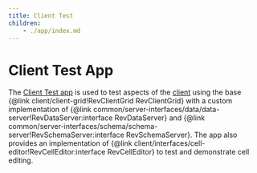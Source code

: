 ```yaml
---
title: Client Test
children:
    - ./app/index.md
---
```


# Client Test App

The [Client Test app](./app/index.md) is used to test aspects of the [client](../../architecture/client/index.md) using the base {@link client/client-grid!RevClientGrid RevClientGrid} with a custom implementation of {@link common/server-interfaces/data/data-server!RevDataServer:interface RevDataServer} and {@link common/server-interfaces/schema/schema-server!RevSchemaServer:interface RevSchemaServer}.  The app also provides an implementation of {@link client/interfaces/cell-editor!RevCellEditor:interface RevCellEditor} to test and demonstrate cell editing.

